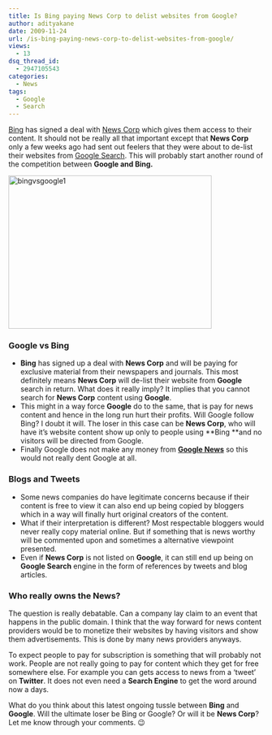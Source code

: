 ```yaml
---
title: Is Bing paying News Corp to delist websites from Google?
author: adityakane
date: 2009-11-24
url: /is-bing-paying-news-corp-to-delist-websites-from-google/
views:
  - 13
dsq_thread_id:
  - 2947105543
categories:
  - News
tags:
  - Google
  - Search
---
```

<a href="http://bing.com" onclick="_gaq.push(['_trackEvent', 'outbound-article', 'http://bing.com', 'Bing']);" >Bing</a> has signed a deal with <a href="http://www.newscorp.com/" onclick="_gaq.push(['_trackEvent', 'outbound-article', 'http://www.newscorp.com/', 'News Corp']);" >News Corp</a> which gives them access to their content. It should not be really all that important except that **News Corp** only a few weeks ago had sent out feelers that they were about to de-list their websites from <a href="http://google.com" onclick="_gaq.push(['_trackEvent', 'outbound-article', 'http://google.com', 'Google Search']);" >Google Search</a>. This will probably start another round of the competition between **Google **and** Bing.**

<img class="alignnone size-full wp-image-17203" src="http://cdn.devilsworkshop.org/files/2009/11/bingvsgoogle1.png" alt="bingvsgoogle1" width="400" height="302" />

### Google vs Bing

  * **Bing** has signed up a deal with **News Corp** and will be paying for exclusive material from their newspapers and journals. This most definitely means **News Corp** will de-list their website from **Google** search in return. What does it really imply? It implies that you cannot search for **News Corp** content using **Google**.
  * This might in a way force **Google** do to the same, that is pay for news content and hence in the long run hurt their profits. Will Google follow Bing? I doubt it will. The loser in this case can be **News Corp**, who will have it&#8217;s website content show up only to people using **Bing **and no visitors will be directed from Google.
  * Finally Google does not make any money from **<a href="http://news.google.co" onclick="_gaq.push(['_trackEvent', 'outbound-article', 'http://news.google.co', 'Google News']);" >Google News</a>** so this would not really dent Google at all.

### Blogs and Tweets

  * Some news companies do have legitimate concerns because if their content is free to view it can also end up being copied by bloggers which in a way will finally hurt original creators of the content.
  * What if their interpretation is different? Most respectable bloggers would never really copy material online. But if something that is news worthy will be commented upon and sometimes a alternative viewpoint presented.
  * Even if **News Corp** is not listed on **Google**, it can still end up being on **Google Search** engine in the form of references by tweets and blog articles.

### Who really owns the News?

The question is really debatable. Can a company lay claim to an event that happens in the public domain. I think that the way forward for news content providers would be to monetize their websites by having visitors and show them advertisements. This is done by many news providers anyways.

To expect people to pay for subscription is something that will probably not work. People are not really going to pay for content which they get for free somewhere else. For example you can gets access to news from a &#8216;tweet&#8217; on **Twitter**. It does not even need a **Search Engine** to get the word around now a days.

What do you think about this latest ongoing tussle between **Bing** and **Google**. Will the ultimate loser be Bing or Google? Or will it be **News Corp**? Let me know through your comments. 😉
